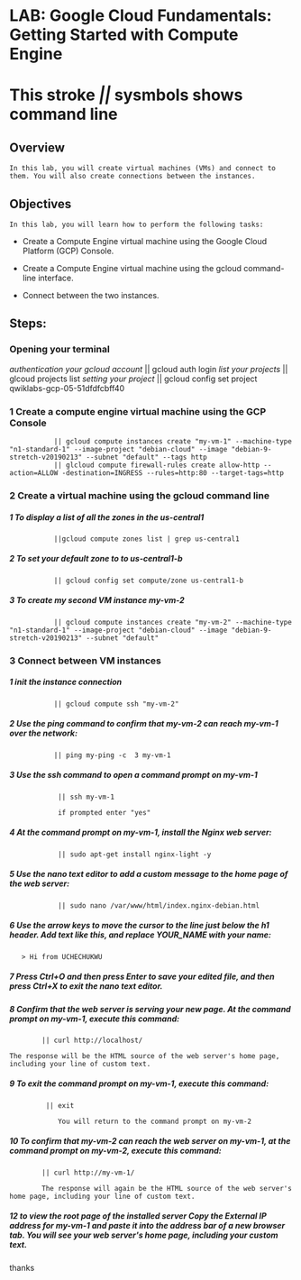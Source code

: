 # LAB: Google Cloud Fundamentals: Getting Started with Compute Engine
# This  stroke  *||* sysmbols shows command line 


## Overview
    In this lab, you will create virtual machines (VMs) and connect to them. You will also create connections between the instances.

## Objectives
    In this lab, you will learn how to perform the following tasks:

- Create a Compute Engine virtual machine using the Google Cloud Platform (GCP) Console.

- Create a Compute Engine virtual machine using the gcloud command-line interface.

- Connect between the two instances.


## Steps:


### Opening your terminal
_authentication your gcloud account_
            || gcloud auth login
_list your projects_
            || glcoud projects list
_setting your project_
            || gcloud config set project qwiklabs-gcp-05-51dfdfcbff40


### 1 Create a  compute engine  virtual machine using the GCP Console

               || gcloud compute instances create "my-vm-1" --machine-type "n1-standard-1" --image-project "debian-cloud" --image "debian-9-stretch-v20190213" --subnet "default" --tags http
               || glcloud compute firewall-rules create allow-http --action=ALLOW -destination=INGRESS --rules=http:80 --target-tags=http

### 2 Create a virtual machine using the gcloud command line
#####  1  To display a list of all the zones in the us-central1

               ||gcloud compute zones list | grep us-central1

#####  2 To set your default zone to to us-central1-b
               || gcloud config set compute/zone us-central1-b
          
#####  3 To create my second VM instance  my-vm-2 

               || gcloud compute instances create "my-vm-2" --machine-type "n1-standard-1" --image-project "debian-cloud" --image "debian-9-stretch-v20190213" --subnet "default"


### 3 Connect between VM instances
   
#####    1 init the instance connection 
               || gcloud compute ssh "my-vm-2"

#####    2 Use the ping command to confirm that my-vm-2 can reach my-vm-1 over the network:
               || ping my-ping -c  3 my-vm-1

#####    3 Use the ssh command to open a command prompt on my-vm-1
                || ssh my-vm-1

                if prompted enter "yes"

#####      4 At the command prompt on my-vm-1, install the Nginx web server:
                || sudo apt-get install nginx-light -y

#####     5 Use the nano text editor to add a custom message to the home page of the web server:

                || sudo nano /var/www/html/index.nginx-debian.html

#####    6 Use the arrow keys to move the cursor to the line just below the h1 header. Add text like this, and replace YOUR_NAME with your name:

       > Hi from UCHECHUKWU

#####     7 Press Ctrl+O and then press Enter to save your edited file, and then press Ctrl+X to exit the nano text editor.

#####     8 Confirm that the web server is serving your new page. At the command prompt on my-vm-1, execute this command:

            || curl http://localhost/

    The response will be the HTML source of the web server's home page, including your line of custom text.

#####     9 To exit the command prompt on my-vm-1, execute this command:

             || exit

                You will return to the command prompt on my-vm-2

 #####   10 To confirm that my-vm-2 can reach the web server on my-vm-1, at the command prompt on my-vm-2, execute this command:

            || curl http://my-vm-1/

            The response will again be the HTML source of the web server's home page, including your line of custom text.
    
#####    12  to view the root page of the installed server Copy the External IP address for my-vm-1 and paste it into the address bar of a new browser tab. You will see your web server's home page, including your custom text.

   thanks 
    
    
    

